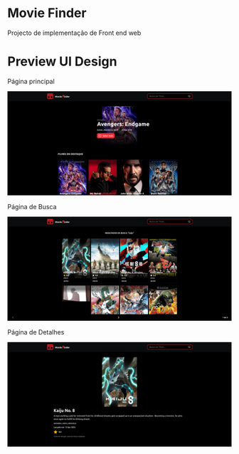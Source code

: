 # Movie Finder

Projecto de implementação de Front end web

# Preview UI Design

Página principal

![alt text](public/image-min.png)

Página de Busca

![alt text](public/image-2-min.png)

Página de Detalhes

![alt text](public/image-3-min.png)